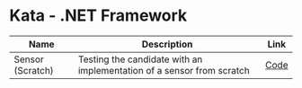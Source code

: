# Kata - .NET Framework
|Name|Description|Link|
|---|---|---|
|Sensor (Scratch)|Testing the candidate with an implementation of a sensor from scratch|[Code](./sensor/kata.sensor.scratch)|
